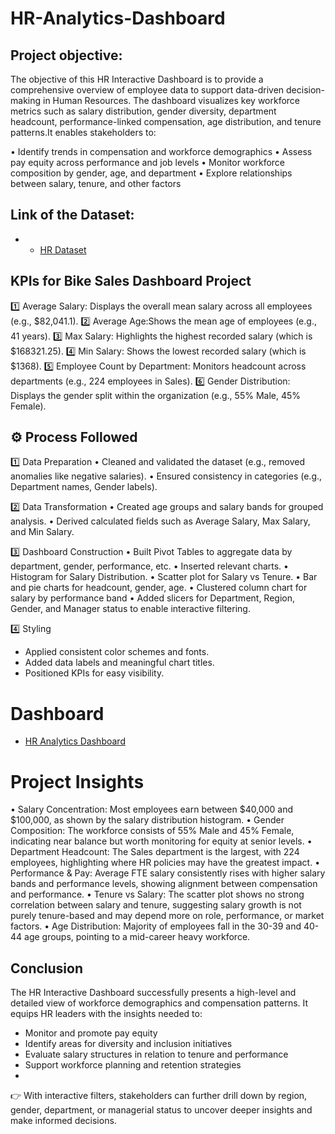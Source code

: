 # HR-Analytics-Dashboard

## Project objective: 
The objective of this HR Interactive Dashboard is to provide a comprehensive overview of employee data to support data-driven decision-making in Human Resources. The dashboard visualizes key workforce metrics such as salary distribution, gender diversity, department headcount, performance-linked compensation, age distribution, and tenure patterns.It enables stakeholders to:

• Identify trends in compensation and workforce demographics
• Assess pay equity across performance and job levels
• Monitor workforce composition by gender, age, and department
• Explore relationships between salary, tenure, and other factors

## Link of the Dataset: 
- - <a href= "HR Dataset.xlsx"> HR Dataset</a>

## KPIs for Bike Sales Dashboard Project
1️⃣ Average Salary: Displays the overall mean salary across all employees (e.g., $82,041.1).
2️⃣ Average Age:Shows the mean age of employees (e.g., 41 years).
3️⃣ Max Salary: Highlights the highest recorded salary (which is $168321.25).
4️⃣ Min Salary: Shows the lowest recorded salary (which is $1368).
5️⃣ Employee Count by Department: Monitors headcount across departments (e.g., 224 employees in Sales).
6️⃣ Gender Distribution: Displays the gender split within the organization (e.g., 55% Male, 45% Female).

## ⚙️ Process Followed
1️⃣ Data Preparation
• Cleaned and validated the dataset (e.g., removed anomalies like negative salaries).
• Ensured consistency in categories (e.g., Department names, Gender labels).

2️⃣ Data Transformation
• Created age groups and salary bands for grouped analysis.
• Derived calculated fields such as Average Salary, Max Salary, and Min Salary.

3️⃣ Dashboard Construction
• Built Pivot Tables to aggregate data by department, gender, performance, etc.
• Inserted relevant charts.
• Histogram for Salary Distribution.
• Scatter plot for Salary vs Tenure.
• Bar and pie charts for headcount, gender, age.
• Clustered column chart for salary by performance band
• Added slicers for Department, Region, Gender, and Manager status to enable interactive filtering.

4️⃣ Styling
- Applied consistent color schemes and fonts.
- Added data labels and meaningful chart titles.
- Positioned KPIs for easy visibility.

# Dashboard
- <a href= "[HR Analytics Dashboard.png](https://github.com/naiyakhalid/HR-Analytics-Dashboard/blob/main/HR%20Analytics%20Dashboard.png)"> HR Analytics Dashboard</a>

# Project Insights
• Salary Concentration: Most employees earn between $40,000 and $100,000, as shown by the salary distribution histogram.
• Gender Composition: The workforce consists of 55% Male and 45% Female, indicating near balance but worth monitoring for equity at senior levels.
• Department Headcount: The Sales department is the largest, with 224 employees, highlighting where HR policies may have the greatest impact.
• Performance & Pay: Average FTE salary consistently rises with higher salary bands and performance levels, showing alignment between compensation and performance.
• Tenure vs Salary: The scatter plot shows no strong correlation between salary and tenure, suggesting salary growth is not purely tenure-based and may depend more on role, performance, or market factors.
• Age Distribution: Majority of employees fall in the 30-39 and 40-44 age groups, pointing to a mid-career heavy workforce.


## Conclusion
The HR Interactive Dashboard successfully presents a high-level and detailed view of workforce demographics and compensation patterns. It equips HR leaders with the insights needed to:
- Monitor and promote pay equity
- Identify areas for diversity and inclusion initiatives
- Evaluate salary structures in relation to tenure and performance
- Support workforce planning and retention strategies
- 
👉 With interactive filters, stakeholders can further drill down by region, gender, department, or managerial status to uncover deeper insights and make informed decisions.
